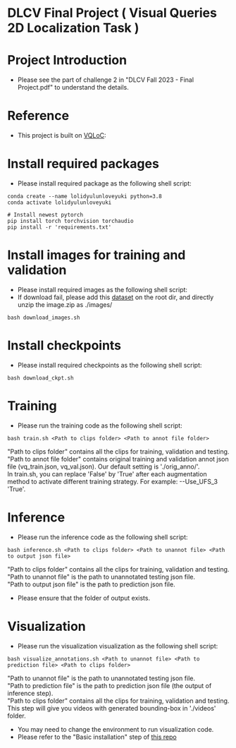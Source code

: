 # DLCV Final Project ( Visual Queries 2D Localization Task )

# Project Introduction
* Please see the part of challenge 2 in "DLCV Fall 2023 - Final Project.pdf" to understand the details.

# Reference
* This project is built on [VQLoC](https://github.com/hwjiang1510/VQLoC):

# Install required packages
* Please install required package as the following shell script:
```shell script=
conda create --name lolidyulunloveyuki python=3.8
conda activate lolidyulunloveyuki

# Install newest pytorch 
pip install torch torchvision torchaudio
pip install -r 'requirements.txt'
```

# Install images for training and validation
* Please install required images as the following shell script:
* If download fail, please add this [dataset](https://drive.google.com/uc?id=1JjVYJnRlfRvvy6195OSISr0nAK_mAmbD) on the root dir, and directly unzip the image.zip as ./images/
```shell script=
bash download_images.sh
```
# Install checkpoints
* Please install required checkpoints as the following shell script:
```shell script=
bash download_ckpt.sh
```

# Training
* Please run the training code as the following shell script:
```shell script=
bash train.sh <Path to clips folder> <Path to annot file folder>
```
"Path to clips folder" contains all the clips for training, validation and testing.<br>
"Path to annot file folder" contains original training and validation annot json file (vq_train.json, vq_val.json). Our default setting is './orig_anno/'.<br>
In train.sh, you can replace 'False' by 'True' after each augmentation method to activate different training strategy. For example: --Use_UFS_3 'True'.<br>

# Inference
* Please run the inference code as the following shell script:
```shell script=
bash inference.sh <Path to clips folder> <Path to unannot file> <Path to output json file>
```
"Path to clips folder" contains all the clips for training, validation and testing.<br>
"Path to unannot file" is the path to unannotated testing json file.<br>
"Path to output json file" is the path to prediction json file.<br>
* Please ensure that the folder of output exists.

# Visualization
* Please run the visualization visualization as the following shell script:
```shell script=
bash visualize_annotations.sh <Path to unannot file> <Path to prediction file> <Path to clips folder>
```
"Path to unannot file" is the path to unannotated testing json file.<br>
"Path to prediction file" is the path to prediction json file (the output of inference step).<br>
"Path to clips folder" contains all the clips for training, validation and testing.<br>
This step will give you videos with generated bounding-box in './videos' folder.<br>
* You may need to change the environment to run visualization code. 
* Please refer to the "Basic installation" step of [this repo](https://github.com/facebookresearch/vq2d_cvpr/blob/main/INSTALL.md)


